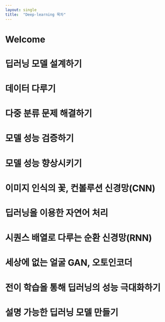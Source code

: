 ```yaml
---
layout: single
title:  "Deep-learning 목차"
---
```


# Welcome

# 딥러닝 모델 설계하기
 
# 데이터 다루기

# 다중 분류 문제 해결하기

# 모델 성능 검증하기

# 모델 성능 향상시키기

# 이미지 인식의 꽃, 컨볼루션 신경망(CNN)

# 딥러닝을 이용한 자연어 처리

# 시퀀스 배열로 다루는 순환 신경망(RNN)

# 세상에 없는 얼굴 GAN, 오토인코더

# 전이 학습을 통해 딥러닝의 성능 극대화하기

# 설명 가능한 딥러닝 모델 만들기

